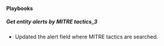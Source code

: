 
#### Playbooks

##### Get entity alerts by MITRE tactics_3

- Updated the alert field where MITRE tactics are searched.
